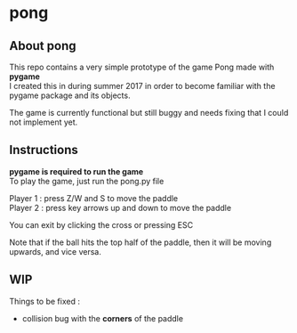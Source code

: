 # pong
 
## About pong  
This repo contains a very simple prototype of the game Pong made with **pygame**  
I created this in during summer 2017 in order to become familiar with the pygame package and its objects.  
  
The game is currently functional but still buggy and needs fixing that I could not implement yet.

## Instructions    
**pygame is required to run the game**  
To play the game, just run the pong.py file

Player 1 : press Z/W and S to move the paddle  
Player 2 : press key arrows up and down to move the paddle  
  
You can exit by clicking the cross or pressing ESC  
  
Note that if the ball hits the top half of the paddle, then it will be moving upwards, and vice versa.  

## WIP  

Things to be fixed :  
  - collision bug with the **corners** of the paddle  
